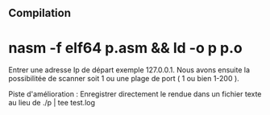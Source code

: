 ## Compilation
# nasm -f elf64 p.asm && ld -o p p.o

Entrer une adresse Ip de départ exemple 127.0.0.1. Nous avons ensuite la possibilitée de scanner soit 1 ou une plage de port ( 1 ou bien 1-200 ).

Piste d'amélioration : Enregistrer directement le rendue dans un fichier texte au lieu de ./p | tee test.log
